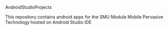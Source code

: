 AndroidStudioProjects

This repository contains android apps for the SMU Module Mobile Pervasive Technology hosted on Android Studio IDE